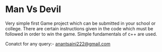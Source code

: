 Man Vs Devil
============

Very simple first Game project which can be submitted in your school or college.
There are certain instructions given in the code which must be followed in order to win the game.
Simple fundamentals of c++ are used.

Conatct for any query:-
anantsaini222@gmail.com
